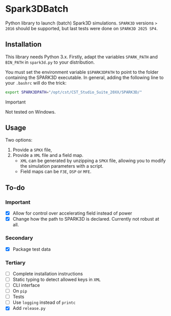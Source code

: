 # Spark3DBatch
Python library to launch (batch) Spark3D simulations.
`SPARK3D` versions `> 2016` should be supported, but last tests were done on
`SPARK3D 2025 SP4`.

## Installation
This library needs Python 3.x.
Firstly, adapt the variables `SPARK_PATH` and `BIN_PATH` in `spark3d.py` to
your distribution.

You must set the environment variable `$SPARK3DPATH` to point to the folder containing the SPARK3D executable.
In general, adding the following line to your `.bashrc` will do the trick:
```bash
export SPARK3DPATH="/opt/cst/CST_Studio_Suite_20XX/SPARK3D/"
```

> [!IMPORTANT]
> Not tested on Windows.

## Usage

Two options:

1. Provide a `SPKX` file,
2. Provide a `XML` file and a field map.
   - `XML` can be generated by unzipping a `SPKX` file, allowing you to modify
   the simulation parameters with a script.
   - Field maps can be `F3E`, `DSP` or `MFE`.

## To-do

### Important
- [x] Allow for control over accelerating field instead of power
- [x] Change how the path to SPARK3D is declared. Currently not robust at all.

### Secondary
- [x] Package test data

### Tertiary
- [ ] Complete installation instructions
- [ ] Static typing to detect allowed keys in `XML`
- [ ] CLI interface
- [ ] On `pip`
- [ ] Tests
- [ ] Use `logging` instead of `printc`
- [x] Add `release.py`
